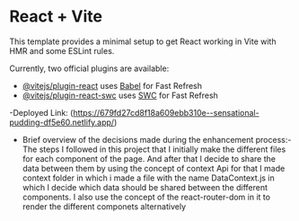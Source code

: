 # React + Vite

This template provides a minimal setup to get React working in Vite with HMR and some ESLint rules.

Currently, two official plugins are available:

- [@vitejs/plugin-react](https://github.com/vitejs/vite-plugin-react/blob/main/packages/plugin-react/README.md) uses [Babel](https://babeljs.io/) for Fast Refresh
- [@vitejs/plugin-react-swc](https://github.com/vitejs/vite-plugin-react-swc) uses [SWC](https://swc.rs/) for Fast Refresh

-Deployed Link: (https://679fd27cd8f18a609ebb310e--sensational-pudding-df5e60.netlify.app/)

- Brief overview of the decisions made during the enhancement process:- The steps I followed in this project that I initially make the different files for each component of the page. And after that I decide to share the data between them by using the concept of context Api for that I made context folder in which i made a file with the name DataContext.js in which I decide which data should be shared between the different components. I also use the concept of the react-router-dom in it to render the different componets alternatively
